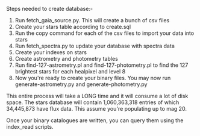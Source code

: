 Steps needed to create database:-

1) Run fetch_gaia_source.py. This will create a bunch of csv files
2) Create your stars table according to create.sql
3) Run the copy command for each of the csv files to import your data into stars
4) Run fetch_spectra.py to update your database with spectra data
4) Create your indexes on stars
5) Create astrometry and photometry tables
6) Run find-127-astrometry.pl and find-127-photometry.pl to find the 127 brightest stars for each healpixel and level 8
7) Now you're ready to create your binary files. You may now run generate-astrometry.py and generate-photometry.py

This entire process will take a LONG time and it will consume a lot of disk space. The stars database will contain
1,060,363,318 entries of which 34,445,873 have flux data. This assume you're populating up to mag 20.

Once your binary catalogues are written, you can query them using the index_read scripts.

